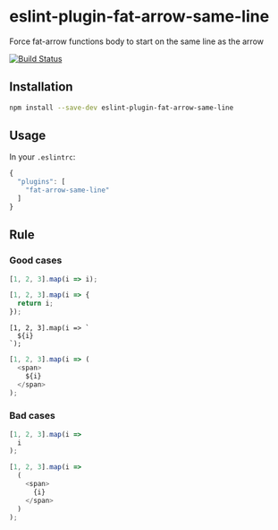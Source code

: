 # eslint-plugin-fat-arrow-same-line
Force fat-arrow functions body to start on the same line as the arrow

[![Build Status](https://travis-ci.org/buildo/eslint-plugin-fat-arrow-same-line.svg?branch=master)](https://travis-ci.org/buildo/eslint-plugin-fat-arrow-same-line)

## Installation
```sh
npm install --save-dev eslint-plugin-fat-arrow-same-line
```

## Usage
In your `.eslintrc`:

```javascript
{
  "plugins": [
    "fat-arrow-same-line"
  ]
}
```

## Rule

### Good cases

```js
[1, 2, 3].map(i => i);
```
```js
[1, 2, 3].map(i => {
  return i;
});
```

```
[1, 2, 3].map(i => `
  ${i}
`);
```
```js
[1, 2, 3].map(i => (
  <span>
    ${i}
  </span>
);
```

### Bad cases

```js
[1, 2, 3].map(i =>
  i
);
```

```js
[1, 2, 3].map(i =>
  (
    <span>
      {i}
    </span>
  )
);
```
